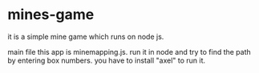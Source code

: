# mines-game
it is a simple mine game which runs on node js.

main file  this app is minemapping.js.
run it in node and try to find the path by entering box numbers.
you have to install "axel" to run it.
